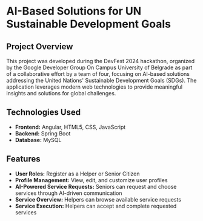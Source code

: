 # AI-Based Solutions for UN Sustainable Development Goals

## Project Overview
This project was developed during the DevFest 2024 hackathon, organized by the Google Developer Group On Campus University of Belgrade as part of a collaborative effort by a team of four, focusing on AI-based solutions addressing the United Nations' Sustainable Development Goals (SDGs). The application leverages modern web technologies to provide meaningful insights and solutions for global challenges.

## Technologies Used
- **Frontend:** Angular, HTML5, CSS, JavaScript
- **Backend:** Spring Boot
- **Database:** MySQL

## Features
- **User Roles:** Register as a Helper or Senior Citizen
- **Profile Management:** View, edit, and customize user profiles
- **AI-Powered Service Requests:** Seniors can request and choose services through AI-driven communication
- **Service Overview:** Helpers can browse available service requests
- **Service Execution:** Helpers can accept and complete requested services



